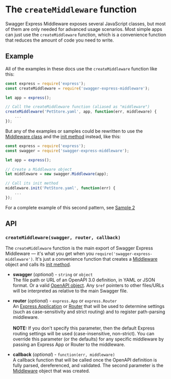 The `createMiddleware` function
================================
Swagger Express Middleware exposes several JavaScript classes, but most of them are only needed for advanced usage scenarios.  Most simple apps can just use the `createMiddleware` function, which is a convenience function that reduces the amount of code you need to write.


Example
--------------------------
All of the examples in these docs use the `createMiddleware` function like this:

```javascript
const express = require('express');
const createMiddleware = require('swagger-express-middleware');

let app = express();

// Call the createMiddleware function (aliased as "middleware")
createMiddleware('PetStore.yaml', app, function(err, middleware) {
    ...
});
```

But any of the examples or samples could be rewritten to use the [Middleware class](Middleware.md) and the [init method](Middleware.md#initswagger-callback) instead, like this:

```javascript
const express = require('express');
const swagger = require('swagger-express-middleware');

let app = express();

// Create a Middleware object
let middleware = new swagger.Middleware(app);

// Call its init method
middleware.init('PetStore.yaml', function(err) {
    ...
});
```
For a complete example of this second pattern, see [Sample 2](https://github.com/APIDevTools/swagger-express-middleware/blob/master/samples/sample2.js)


API
----------------------
### `createMiddleware(swagger, router, callback)`
The `createMiddleware` function is the main export of Swagger Express Middleware &mdash; it's what you get when you `require('swagger-express-middleware')`.  It's just a convenience function that creates a [Middleware](Middleware.md) object and calls its [init method](Middleware.md#initswagger-callback).

* __swagger__ (_optional_) - `string` or `object`<br>
The file path or URL of an OpenAPI 3.0 definition, in YAML or JSON format. Or a valid [OpenAPI object](https://github.com/OAI/OpenAPI-Specification/blob/master/versions/3.0.2.md#openapi-object).  Any `$ref` pointers to other files/URLs will be interpreted as relative to the main Swagger file.

* __router__ (_optional_) - `express.App` or `express.Router`<br>
An [Express Application](http://expressjs.com/4x/api.html#application) or [Router](http://expressjs.com/4x/api.html#router) that will be used to determine settings (such as case-sensitivity and strict routing) and to register path-parsing middleware.
<br><br>
**NOTE:** If you don't specify this parameter, then the default Express routing settings will be used (case-insensitive, non-strict).  You can override this parameter (or the defaults) for any specific middleware by passing an Express App or Router to the middleware.

* __callback__ (_optional_) - `function(err, middleware)`<br>
A callback function that will be called once the OpenAPI definition is fully parsed, dereferenced, and validated. The second parameter is the [Middleware](Middleware.md) object that was created.
